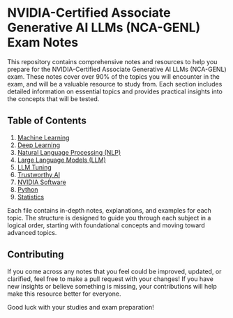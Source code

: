 # NVIDIA-Certified Associate Generative AI LLMs (NCA-GENL) Exam Notes

This repository contains comprehensive notes and resources to help you prepare for the NVIDIA-Certified Associate Generative AI LLMs (NCA-GENL) exam. These notes cover over 90% of the topics you will encounter in the exam, and will be a valuable resource to study from. Each section includes detailed information on essential topics and provides practical insights into the concepts that will be tested.

## Table of Contents

1. [Machine Learning](machinelearning/machinelearning.md)  
2. [Deep Learning](deeplearning/deeplearning.md)  
3. [Natural Language Processing (NLP)](nlp/nlp.md)  
4. [Large Language Models (LLM)](llm/llm.md)  
5. [LLM Tuning](llmtuning/llmtuning.md)  
6. [Trustworthy AI](trustworthyai/trustworthyai.md)  
7. [NVIDIA Software](nvidia/nvidia.md)  
8. [Python](python/python.md)  
9. [Statistics](statistics/statistics.md)  

Each file contains in-depth notes, explanations, and examples for each topic. The structure is designed to guide you through each subject in a logical order, starting with foundational concepts and moving toward advanced topics.

## Contributing
If you come across any notes that you feel could be improved, updated, or clarified, feel free to make a pull request with your changes! If you have new insights or believe something is missing, your contributions will help make this resource better for everyone.

Good luck with your studies and exam preparation!
